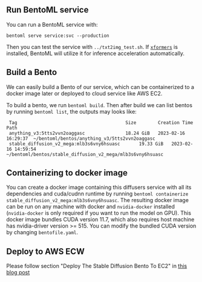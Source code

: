 ## Run BentoML service

You can run a BentoML service with:

```
bentoml serve service:svc --production
```

Then you can test the service with `../txt2img_test.sh`. If [`xformers`](https://github.com/facebookresearch/xformers) is installed, BentoML will utilize it for inference acceleration automatically.

## Build a Bento

We can easily build a Bento of our service, which can be containerized to a docker image later or deployed to cloud service like AWS EC2.

To build a bento, we run `bentoml build`. Then after build we can list bentos by running `bentoml list`, the outputs may looks like:

```
 Tag                                        Size        Creation Time        Path
 anything_v3:5tts2vvn2oaggasc               18.24 GiB   2023-02-16 16:29:37  ~/bentoml/bentos/anything_v3/5tts2vvn2oaggasc
 stable_diffusion_v2_mega:mlb3s6vny6hsuasc       19.33 GiB   2023-02-16 14:59:54  ~/bentoml/bentos/stable_diffusion_v2_mega/mlb3s6vny6hsuasc
 ```

## Containerizing to docker image

You can create a docker image containing this diffusers service with all its dependencies and cuda/cudnn runtime by running `bentoml containerize stable_diffusion_v2_mega:mlb3s6vny6hsuasc`. The resulting docker image can be run on any machine with docker and `nvidia-docker` installed (`nvidia-docker` is only required if you want to run the model on GPU). This docker image bundles CUDA version 11.7, which also requires host machine has nvidia-driver version >= 515. You can modify the bundled CUDA version by changing `bentofile.yaml`.

## Deploy to AWS ECW

Please follow section "Deploy The Stable Diffusion Bento To EC2" in [this blog post](https://modelserving.com/blog/deploying-your-own-stable-diffusion-service-mz9wk)
